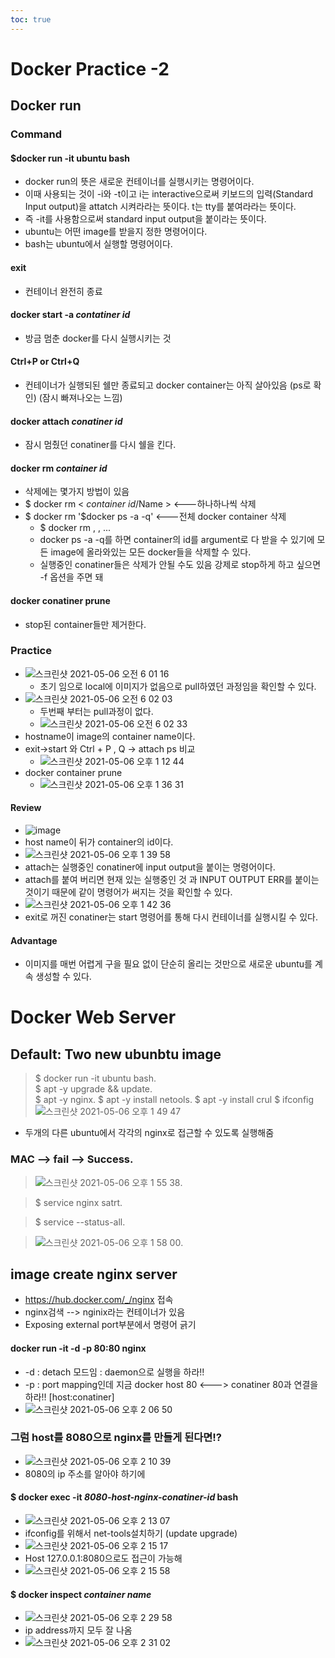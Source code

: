 ```yaml
---
toc: true
---
```


# Docker Practice -2 
## Docker run
### Command
#### $docker run -it ubuntu bash 
* docker run의 뜻은 새로운 컨테이너를 실행시키는 명령어이다.
* 이때 사용되는 것이 -i와 -t이고 i는 interactive으로써 키보드의 입력(Standard Input output)을 attatch 시켜라라는 뜻이다. t는 tty를 붙여라라는 뜻이다.
* 즉 -it를 사용함으로써 standard input output을 붙이라는 뜻이다.
* ubuntu는 어떤 image를 받을지 정한 명령어이다.
* bash는 ubuntu에서 실행할 명령어이다.
#### exit
* 컨테이너 완전히 종료
#### docker start -a _contatiner id_
* 방금 멈춘 docker를 다시 실행시키는 것
#### Ctrl+P or Ctrl+Q
* 컨테이너가 실행되된 쉘만 종료되고 docker container는 아직 살아있음 (ps로 확인) (잠시 빠져나오는 느낌) 
#### docker attach _conatiner id_
* 잠시 멈췄던 conatiner를 다시 쉘을 킨다.
#### docker rm _container id_
* 삭제에는 몇가지 방법이 있음
* $ docker rm < _container id_/Name > <---하나하나씩 삭제
* $ docker rm '$docker ps -a -q' <---전체 docker container 삭제
  * $ docker rm <id>, <id>, ... 
  * docker ps -a -q를 하면 container의 id를 argument로 다 받을 수 있기에 모든 image에 올라와있는 모든 docker들을 삭제할 수 있다.
  * 실행중인 conatiner들은 삭제가 안될 수도 있음 강제로 stop하게 하고 싶으면 -f 옵션을 주면 돼
#### docker conatiner prune
* stop된 container들만 제거한다.
### Practice
* ![스크린샷 2021-05-06 오전 6 01 16](https://user-images.githubusercontent.com/67637935/117208784-7b95a500-ae30-11eb-8170-c9315174c5e7.png)
  * 초기 임으로 local에 이미지가 없음으로 pull하였던 과정임을 확인할 수 있다.
* ![스크린샷 2021-05-06 오전 6 02 03](https://user-images.githubusercontent.com/67637935/117208858-9536ec80-ae30-11eb-8f72-49013c080a18.png)
  * 두번째 부터는 pull과정이 없다. 
  * ![스크린샷 2021-05-06 오전 6 02 33](https://user-images.githubusercontent.com/67637935/117208927-a7b12600-ae30-11eb-97a7-213739cf1507.png)
* hostname이 image의 container name이다.
* exit->start 와 Ctrl + P , Q -> attach ps 비교
  * ![스크린샷 2021-05-06 오후 1 12 44](https://user-images.githubusercontent.com/67637935/117240873-c0d7c800-ae6c-11eb-9cd6-1eb27beae3f4.png)
* docker container prune
  * ![스크린샷 2021-05-06 오후 1 36 31](https://user-images.githubusercontent.com/67637935/117242388-1c578500-ae70-11eb-88f1-996ff1711a27.png)

#### Review
* ![image](https://user-images.githubusercontent.com/67637935/117242470-4c068d00-ae70-11eb-8236-598c67de8f8e.png)  
* host name이 뒤가 container의 id이다.
* ![스크린샷 2021-05-06 오후 1 39 58](https://user-images.githubusercontent.com/67637935/117242608-8ec86500-ae70-11eb-8927-ece32d5621f4.png)  
* attach는 실행중인 conatiner에 input output을 붙이는 명령어이다.  
* attach를 붙여 버리면 현재 있는 실행중인 것 과 INPUT OUTPUT ERR를 붙이는 것이기 때문에 같이 명령어가 써지는 것을 확인할 수 있다.  
* ![스크린샷 2021-05-06 오후 1 42 36](https://user-images.githubusercontent.com/67637935/117242796-ec5cb180-ae70-11eb-866c-76b519b56b40.png)  
* exit로 꺼진 conatiner는 start 명령어를 통해 다시 컨테이너를 실행시킬 수 있다.

#### Advantage
* 이미지를 매번 어렵게 구을 필요 없이 단순히 올리는 것만으로 새로운 ubuntu를 계속 생성할 수 있다.

# Docker Web Server 
## Default:  Two new ubunbtu image
> $ docker run -it ubuntu bash.   
> $ apt -y upgrade && update.  
> $ apt -y nginx. 
> $ apt -y install netools. 
> $ apt -y install crul
> $ ifconfig  
> ![스크린샷 2021-05-06 오후 1 49 47](https://user-images.githubusercontent.com/67637935/117243296-ed421300-ae71-11eb-9513-2a03429c79d7.png)  
* 두개의 다른 ubuntu에서 각각의 nginx로 접근할 수 있도록 실행해줌  
### MAC --> fail  --> Success. 
> ![스크린샷 2021-05-06 오후 1 55 38](https://user-images.githubusercontent.com/67637935/117243736-be786c80-ae72-11eb-8d50-42160a15d00f.png).  

> $ service nginx satrt. 

> $ service --status-all. 

> ![스크린샷 2021-05-06 오후 1 58 00](https://user-images.githubusercontent.com/67637935/117243928-13b47e00-ae73-11eb-92fd-34a8d45d9375.png). 

## image create nginx server
* https://hub.docker.com/_/nginx 접속
* nginx검색 --> nginix라는 컨테이너가 있음
* Exposing external port부분에서 명령어 긁기
#### docker run -it -d -p 80:80 nginx
* -d : detach 모드임 : daemon으로 실행을 하라!! 
* -p : port mapping인데 지금 docker host 80 <---> conatiner 80과 연결을 하라!! [host:conatiner] 
* ![스크린샷 2021-05-06 오후 2 06 50](https://user-images.githubusercontent.com/67637935/117244606-4e6ae600-ae74-11eb-8539-80586afd20a0.png)

### 그럼 host를 8080으로 nginx를 만들게 된다면!?
* ![스크린샷 2021-05-06 오후 2 10 39](https://user-images.githubusercontent.com/67637935/117244901-d7821d00-ae74-11eb-8e85-4ae58c7d05b3.png)
* 8080의 ip 주소를 알아야 하기에
#### $ docker exec -it _8080-host-nginx-conatiner-id_ bash
* ![스크린샷 2021-05-06 오후 2 13 07](https://user-images.githubusercontent.com/67637935/117245091-2fb91f00-ae75-11eb-8ec9-7a6a9c9d5be1.png)
* ifconfig를 위해서 net-tools설치하기 (update upgrade)
* ![스크린샷 2021-05-06 오후 2 15 17](https://user-images.githubusercontent.com/67637935/117245248-7d358c00-ae75-11eb-8b4c-a13c0c3d50dd.png)
* Host 127.0.0.1:8080으로도 접근이 가능해
* ![스크린샷 2021-05-06 오후 2 15 58](https://user-images.githubusercontent.com/67637935/117245296-963e3d00-ae75-11eb-8f2c-9c6965bd73d2.png)
#### $ docker inspect _container name_
* ![스크린샷 2021-05-06 오후 2 29 58](https://user-images.githubusercontent.com/67637935/117246402-89bae400-ae77-11eb-81d8-ed3d2ba6b512.png)
* ip address까지 모두 잘 나옴 
* ![스크린샷 2021-05-06 오후 2 31 02](https://user-images.githubusercontent.com/67637935/117246479-afe08400-ae77-11eb-99ab-3ca21860f04b.png)

